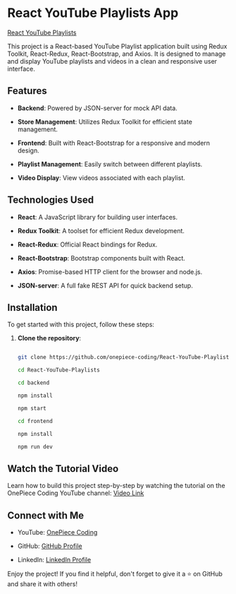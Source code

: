 # React YouTube Playlists App

[React YouTube Playlists](https://github.com/onepiece-coding/React-YouTube-Playlists/blob/main/frontend/public/screenshot.png)

This project is a React-based YouTube Playlist application built using Redux Toolkit, React-Redux, React-Bootstrap, and Axios. It is designed to manage and display YouTube playlists and videos in a clean and responsive user interface.

## Features

- **Backend**: Powered by JSON-server for mock API data.
  
- **Store Management**: Utilizes Redux Toolkit for efficient state management.
  
- **Frontend**: Built with React-Bootstrap for a responsive and modern design.
  
- **Playlist Management**: Easily switch between different playlists.
  
- **Video Display**: View videos associated with each playlist.

## Technologies Used

- **React**: A JavaScript library for building user interfaces.
  
- **Redux Toolkit**: A toolset for efficient Redux development.
  
- **React-Redux**: Official React bindings for Redux.
  
- **React-Bootstrap**: Bootstrap components built with React.
  
- **Axios**: Promise-based HTTP client for the browser and node.js.
  
- **JSON-server**: A full fake REST API for quick backend setup.

## Installation

To get started with this project, follow these steps:

1. **Clone the repository**:
   
   ```bash
   
   git clone https://github.com/onepiece-coding/React-YouTube-Playlists.git
   
   cd React-YouTube-Playlists

   cd backend

   npm install

   npm start

   cd frontend

   npm install

   npm run dev

## Watch the Tutorial Video

Learn how to build this project step-by-step by watching the tutorial on the OnePiece Coding YouTube channel: [Video Link]()

## Connect with Me

- YouTube: [OnePiece Coding](https://www.youtube.com/@OnePieceCoding)

- GitHub: [GitHub Profile](https://github.com/onepiece-coding)

- LinkedIn: [LinkedIn Profile](https://www.linkedin.com/in/lahcen-alhiane-0799ba303/)
  
Enjoy the project! If you find it helpful, don't forget to give it a ⭐️ on GitHub and share it with others!
